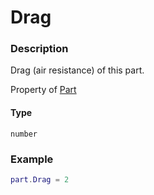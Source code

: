 # Drag
### Description
Drag (air resistance) of this part.

Property of [Part](/classes/Part/)

#### Type
`number`

### Example
```lua
part.Drag = 2
```
